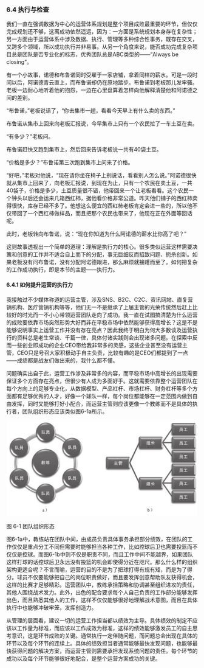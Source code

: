 ### 6.4 执行与检查

我们一直在强调数据为中心的运营体系规划是整个项目成败最重要的环节，但仅仅完成规划还不够，这离成功依然遥远，因为：一方面是系统规划本身存在复杂性；另一方面由于运营体系中涉及数据、执行、管理等多种综合性事务，既存在交叉，又跨多个领域，所以成功执行并非易事。从另一个角度来说，能否成功完成复杂项目总是团队是否专业化的标志，优秀团队总是ABC类型的——“Always be closing”。

有一个小故事，诺德和布鲁诺同时受雇于一家店铺，拿着同样的薪水。可是一段时间以后，阿诺德青云直上，而布鲁诺却仍在原地踏步。布鲁诺到老板那儿发牢骚。老板一边耐心地听着他的抱怨，一边在心里盘算着怎样向他解释清楚他和阿诺德之间的差别。

“布鲁诺，”老板说话了，“你去集市一趟，看看今天早上有什么卖的东西。”

布鲁诺从集市上回来向老板汇报说，今早集市上只有一个农民拉了一车土豆在卖。

“有多少？”老板问。

布鲁诺赶快又跑到集市上，然后回来告诉老板说一共有40袋土豆。

“价格是多少？”布鲁诺第三次跑到集市上问来了价格。

“好吧，”老板对他说，“现在请你坐在椅子上别说话，看看别人怎么说。”阿诺德很快就从集市上回来了，向老板汇报说，到现在为止，只有一个农民在卖土豆，一共40袋子，价格是多少，土豆质量很不错，他带回来一个让老板看看。这个农民一个钟头以后还会运来几箱西红柿，据他看价格非常公道。昨天他们铺子的西红柿卖得很快，库存已经不多了。他想这么便宜的西红柿老板肯定会进一些的，所以他不仅带回了一个西红柿做样品，而且把那个农民也带来了，他现在正在外面等回话呢。

此时，老板转向布鲁诺，说：“现在你知道为什么阿诺德的薪水比你高了吧？”

这则故事透视出一个简单的道理：理解是执行力的核心。很多类似运营这样需要决策和创意的工作并不适合自上而下的分配，事无巨细反而招致问题、扼杀创新。如果老板没有问布鲁诺，没有分配阿诺德跟进，那么麻烦就接踵而至了。如何把复杂的工作成功执行，即是本节的主题——执行力。

#### 6.4.1 如何提升运营的执行力

我接触过不少媒体称道的运营主管，涉及SNS、B2C、C2C、资讯网站、直复营销机构、医疗营销机构等等，他们无一不是继承了上届主管的光荣传统然后赶上比较好的时光而一不小心带领运营团队走向了成功。我一直在试图搞清楚为什么运营的成败要依靠市场突然形势大好而非在平稳市场中依然能够获得高增长？这是不是能够说明事实上运营工作并没有存在亮点？因此我终于明白为何大多数谈及运营执行的资料总是老生常谈、千篇一律，具体付诸实践则会出现诸多问题。在探索中反而一些创业即成功的企业CEO带给我非常多的灵感，这些企业甚至没有运营主管，CEO只是号召大家积极动手自主负责，比较有趣的是CEO们都提到了一点——成绩都是战友们做出来的，我什么都不懂。

问题确实出自于此，运营工作涉及非常多的内容，而平稳市场中高增长的出现需要保证多个方面存在亮点，但很少有人成为多面好手。这就需要依靠整个运营团队在每个方向上的足够专业化，从数据模型、产品杠杆、市场杠杆、财务杠杆等多个方面都有足够优秀的人才，好像一个球队一样，每个岗位都能够在一定范围内做到自由发挥，同时又能够打好小配合，而运营主管则应该更像一个教练而不是具体的执行者，团队组织形态应该类似图6-1a所示。

![](images/image01390.jpeg)

图 6-1 团队组织形态 

图6-1a中，教练站在团队中间，由成员负责具体事务承担部分绩效，在团队的工作仅仅是重点分工不同但需要时能够担当各种工作，比如控球后卫也需要投篮而不仅仅是控球。而图6-1b中则不仅是职责不同，而且工作中间不能越界，如果团队这样打球的话控球后卫永远没有投篮的机会即使得分近在咫尺。那么什么样的组织架构更适合呢？不言而喻，运营的目的不是为了把球打得有规有矩，而是为了得分。球员不仅要能够把自己的岗位职责做好，而且要发挥创意帮助队友获得机会，这样的比赛才足够精彩。运营团队中，教练承担策略和协调甚至组织进攻的责任，其他人围绕战术发力。此外，出色的配合要求每个人自己负责的工作部分能够发挥出色，而且熟悉其他人的工作，这样不仅仅能够很好地理解战术意图，而且在具体执行中也能够冲破牢笼，发挥创造力。

从管理的层面看，建议一切的运营工作担当都以绩效为主导。具体绩效的制定不应该以工作量为标准，而应该以工作成效为标准，这样的绩效能够激发员工的自主思考意识，这是环节成败的关键。通常执行一定伴随问题，而问题总会出现在具体的环节以及每个环节的连续上。具体的绩效担当者通常能够最快发现问题，也能够最快获得问题的解决方案，而运营主管则需要承担发现系统问题的责任。每个环节的成功以及每个环节能够很好地配合，是整个运营方案成功的关键。
